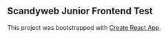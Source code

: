 ## Scandyweb Junior Frontend Test 

This project was bootstrapped with [Create React App](https://github.com/facebook/create-react-app).

